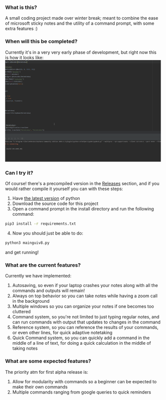 ### What is this?
A small coding project made over winter break; meant to combine the ease of microsoft sticky notes and the utility of a command prompt, with some extra features :)
### When will this be completed?
Currently it's in a very very early phase of development, but right now this is how it looks like:
![](demo.gif)
### Can I try it?
Of course! there's a precompiled version in the [Releases](https://github.com/bmollusk/stickiernotes/releases) section, 
and if you would rather compile it yourself you can with these steps:
1. Have [the latest version](https://www.python.org/downloads/) of python
2. Download the source code for this project
3. Open a command prompt in the install directory and run the following command:
```cmd
pip3 install -r requirements.txt
```
4. Now you should just be able to do:
```cmd
python3 mainguiv8.py
```
and get running!
### What are the current features?
Currently we have implemented:
1. Autosaving, so even if your laptop crashes your notes along with all the commands and outputs will remain!
2. Always on top behavior so you can take notes while having a zoom call in the background
3. Multiple windows so you can organize your notes if one becomes too cluttered
4. Command system, so you're not limited to just typing regular notes, and can run commands with output that updates to changes in the command
5. Reference system, so you can reference the results of your commands, or even other lines, for quick adaptive notetaking
6. Quick Command system, so you can quickly add a command in the middle of a line of text, for doing a quick calculation in the middle of taking notes
### What are some expected features?
The priority atm for first alpha release is:
1. Allow for modularity with commands so a beginner can be expected to make their own commands
2. Multiple commands ranging from google queries to quick reminders
